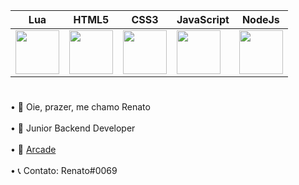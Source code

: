 | Lua  | HTML5 | CSS3  | JavaScript | NodeJs |
| ------------- | ------------- | ------------- | ------------- | ------------- |
| <img src="https://upload.wikimedia.org/wikipedia/commons/thumb/c/cf/Lua-Logo.svg/1200px-Lua-Logo.svg.png" width="70vw" height="70vh"> | <img src="https://logodownload.org/wp-content/uploads/2016/10/html5-logo-10.png" width="70vw" height="70vh"> | <img src="https://cdn.345tool.com/public/logos/css-formatter-logo.png" width="70vw" height="70vh"> | <img src="https://upload.wikimedia.org/wikipedia/commons/thumb/9/99/Unofficial_JavaScript_logo_2.svg/480px-Unofficial_JavaScript_logo_2.svg.png" width="70vw" height="70vh"> | <img src="https://pluralsight2.imgix.net/paths/images/nodejs-45adbe594d.png" width="70vw" height="70vh">

#

• 🚀 Oie, prazer, me chamo Renato<br><br>
• 📌 Junior Backend Developer<br><br>
• 💖 [Arcade](https://discord.gg/jw5rRq9qSB)<br><br>
• 📞 Contato: Renato#0069<br><br>
